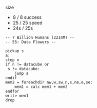 
size
* 8 / 8
success
* 25 / 25
speed
* 24s / 25s

```
-- 7 Billion Humans (2214M) --
-- 55: Data Flowers --

pickup s
a:
step n
if n != datacube or
 s != datacube:
	jump a
endif
mem2 = foreachdir nw,w,sw,n,s,ne,e,se:
	mem1 = calc mem1 + mem2
endfor
write mem1
drop



```
